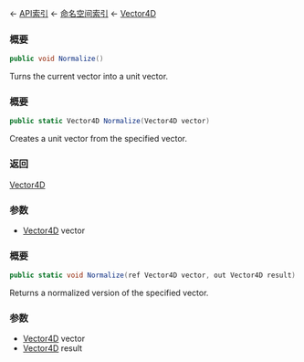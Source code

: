 ← [API索引](Api-Index) ← [命名空间索引](Namespace-Index) ← [Vector4D](VRageMath.Vector4D)

### 概要

```csharp
public void Normalize()
```

Turns the current vector into a unit vector.

### 概要

```csharp
public static Vector4D Normalize(Vector4D vector)
```

Creates a unit vector from the specified vector.

### 返回

[Vector4D](VRageMath.Vector4D)

### 参数

* [Vector4D](VRageMath.Vector4D) vector
### 概要

```csharp
public static void Normalize(ref Vector4D vector, out Vector4D result)
```

Returns a normalized version of the specified vector.

### 参数

* [Vector4D](VRageMath.Vector4D) vector
* [Vector4D](VRageMath.Vector4D) result
